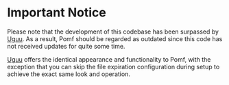 # Important Notice
Please note that the development of this codebase has been surpassed by [Uguu](https://github.com/nokonoko/uguu). As a result, Pomf should be regarded as outdated since this code has not received updates for quite some time.

[Uguu](https://github.com/nokonoko/uguu) offers the identical appearance and functionality to Pomf, with the exception that you can skip the file expiration configuration during setup to achieve the exact same look and operation.
